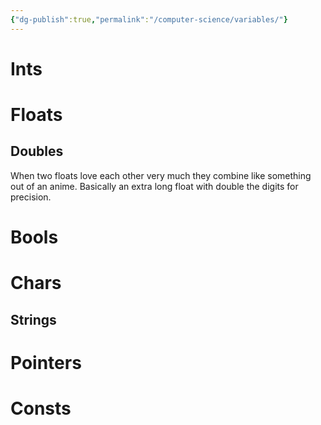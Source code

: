 ```yaml
---
{"dg-publish":true,"permalink":"/computer-science/variables/"}
---
```


# Ints

# Floats


## Doubles

When two floats love each other very much they combine like something out of an anime. Basically an extra long float with double the digits for precision.

# Bools

# Chars

## Strings

# Pointers

# Consts





